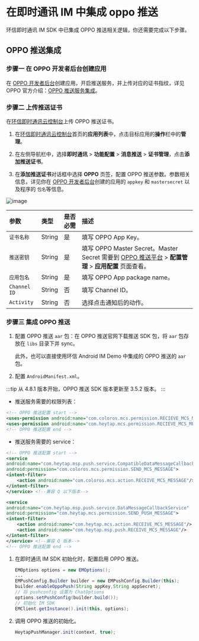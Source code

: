 # 在即时通讯 IM 中集成 oppo 推送

环信即时通讯 IM SDK 中已集成 OPPO 推送相关逻辑，你还需要完成以下步骤。

## OPPO 推送集成

### **步骤一 在 OPPO 开发者后台创建应用**

在 [OPPO 开发者后台](https://open.oppomobile.com/new/loginForHeyTap?location=https%3A%2F%2Fopen.oppomobile.com)创建应用，开启推送服务，并上传对应的证书指纹，详见 OPPO 官方介绍：[OPPO 推送服务集成](https://open.oppomobile.com/new/developmentDoc/info?id=10195)。

### **步骤二 上传推送证书**

在[环信即时通讯云控制台](https://console.easemob.com/user/login)上传 OPPO 推送证书。

1. 在[环信即时通讯云控制台](https://console.easemob.com/user/login)首页的**应用列表**中，点击目标应用的**操作**栏中的**管理**。
   
2. 在左侧导航栏中，选择**即时通讯** > **功能配置** > **消息推送** > **证书管理**，点击**添加推送证书**。
   
3. 在**添加推送证书**对话框中选择 **OPPO** 页签，配置 OPPO 推送参数。参数相关信息，详见你在 [OPPO 开发者后台](https://open.oppomobile.com/service/oms?service_id=1000004&app_type=app&app_id=30004346)创建的应用的 `appkey` 和 `mastersecret` 以及程序的 `包名`等信息。

![image](/images/android/push/add_oppo_push_certificate.png)

| 参数       | 类型   | 是否必需 | 描述         |
| :--------- | :----- | :------- | :---------------- |
| `证书名称`     | String | 是     | 填写 OPPO App Key。  |
| `推送密钥`     | String | 是     | 填写 OPPO Master Secret。Master Secret 需要到 [OPPO 推送平台](https://open.oppomobile.com/) > **配置管理** > **应用配置** 页面查看。|
| `应用包名`     | String | 是     | 填写 OPPO App package name。   |
| `Channel ID`     | String |  否    | 填写 Channel ID。   |
| `Activity`| String | 否     | 选择点击通知后的动作。  |

### **步骤三 集成 OPPO 推送**

1. 配置 OPPO 推送 `aar` 包：在 OPPO 推送官网下载推送 SDK 包，将 `aar` 包存放在 `libs` 目录下并 sync。
   
   此外，也可以直接使用环信 Android IM Demo 中集成的 OPPO 推送的 `aar` 包。

2. 配置 `AndroidManifest.xml`。

:::tip
从 4.8.1 版本开始，OPPO 推送 SDK 版本更新至 3.5.2 版本。
:::

   - 推送服务需要的权限列表：

   ```xml
   <!-- OPPO 推送配置 start -->
   <uses-permission android:name="com.coloros.mcs.permission.RECIEVE_MCS_MESSAGE"/>
   <uses-permission android:name="com.heytap.mcs.permission.RECIEVE_MCS_MESSAGE"/>
   <!-- OPPO 推送配置 end -->
   ```

   - 推送服务需要的 service：

   ```xml
   <!-- OPPO 推送配置 start -->
   <service
   android:name="com.heytap.msp.push.service.CompatibleDataMessageCallbackService"
   android:permission="com.coloros.mcs.permission.SEND_MCS_MESSAGE">
   <intent-filter>
       <action android:name="com.coloros.mcs.action.RECEIVE_MCS_MESSAGE"/>
   </intent-filter>
   </service> <!--兼容 Q 以下版本-->

   <service
   android:name="com.heytap.msp.push.service.DataMessageCallbackService"
   android:permission="com.heytap.mcs.permission.SEND_PUSH_MESSAGE">
   <intent-filter>
       <action android:name="com.heytap.mcs.action.RECEIVE_MCS_MESSAGE"/>
       <action android:name="com.heytap.msp.push.RECEIVE_MCS_MESSAGE"/>
   </intent-filter>
   </service> <!--兼容 Q 版本-->
   <!-- OPPO 推送配置 end -->
   ```

1. 在即时通讯 IM SDK 初始化时，配置启用 OPPO 推送。

   ```java
   EMOptions options = new EMOptions();
   ...
   EMPushConfig.Builder builder = new EMPushConfig.Builder(this);
   builder.enableOppoPush(String appKey,String appSecret);
   // 将 pushconfig 设置为 ChatOptions
   options.setPushConfig(builder.build());
   // 初始化 IM SDK
   EMClient.getInstance().init(this, options);
   ```

2. 调用 OPPO 推送的初始化。

   ```java
   HeytapPushManager.init(context, true);
   ```